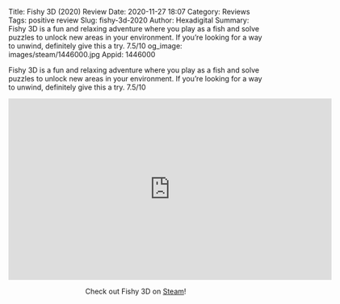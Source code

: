 Title: Fishy 3D (2020) Review
Date: 2020-11-27 18:07
Category: Reviews
Tags: positive review
Slug: fishy-3d-2020
Author: Hexadigital
Summary: Fishy 3D is a fun and relaxing adventure where you play as a fish and solve puzzles to unlock new areas in your environment. If you’re looking for a way to unwind, definitely give this a try. 7.5/10
og_image: images/steam/1446000.jpg
Appid: 1446000

Fishy 3D is a fun and relaxing adventure where you play as a fish and solve puzzles to unlock new areas in your environment. If you’re looking for a way to unwind, definitely give this a try. 7.5/10

<center><iframe src="https://www.youtube.com/embed/d31hGxvZI7g?feature=oembed" allow="accelerometer; autoplay; encrypted-media; gyroscope; picture-in-picture" width="640" height="360" frameborder="0"></iframe>

Check out Fishy 3D on [Steam](https://store.steampowered.com/app/1446000/?curator_clanid=34633900)!</center>
